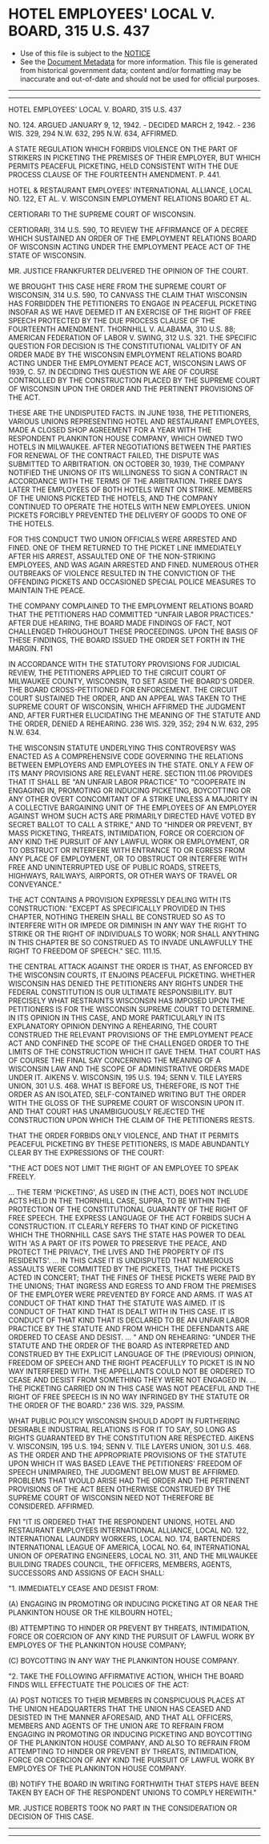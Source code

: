 ---
---

# HOTEL EMPLOYEES' LOCAL V. BOARD, 315 U.S. 437

* Use of this file is subject to the [NOTICE](https://github.com/publicdocs/notice/blob/master/NOTICE)
* See the [Document Metadata](../../../) for more information.
  This file is generated from historical government data; content and/or formatting may be inaccurate and out-of-date and should not be used for official purposes.

----------
----------

HOTEL EMPLOYEES' LOCAL V. BOARD, 315 U.S. 437

NO. 124.  ARGUED JANUARY 9, 12, 1942.  - DECIDED MARCH 2, 1942.  - 236 WIS. 329, 294 N.W. 632, 295 N.W. 634, AFFIRMED.

A STATE REGULATION WHICH FORBIDS VIOLENCE ON THE PART OF STRIKERS IN PICKETING THE PREMISES OF THEIR EMPLOYER, BUT WHICH PERMITS PEACEFUL PICKETING, HELD CONSISTENT WITH THE DUE PROCESS CLAUSE OF THE FOURTEENTH AMENDMENT.  P. 441.

HOTEL & RESTAURANT EMPLOYEES' INTERNATIONAL ALLIANCE, LOCAL NO. 122, ET AL. V. WISCONSIN EMPLOYMENT RELATIONS BOARD ET AL.

CERTIORARI TO THE SUPREME COURT OF WISCONSIN.

CERTIORARI, 314 U.S. 590, TO REVIEW THE AFFIRMANCE OF A DECREE WHICH SUSTAINED AN ORDER OF THE EMPLOYMENT RELATIONS BOARD OF WISCONSIN ACTING UNDER THE EMPLOYMENT PEACE ACT OF THE STATE OF WISCONSIN.

MR. JUSTICE FRANKFURTER DELIVERED THE OPINION OF THE COURT.

WE BROUGHT THIS CASE HERE FROM THE SUPREME COURT OF WISCONSIN, 314 U.S. 590, TO CANVASS THE CLAIM THAT WISCONSIN HAS FORBIDDEN THE PETITIONERS TO ENGAGE IN PEACEFUL PICKETING INSOFAR AS WE HAVE DEEMED IT AN EXERCISE OF THE RIGHT OF FREE SPEECH PROTECTED BY THE DUE PROCESS CLAUSE OF THE FOURTEENTH AMENDMENT.  THORNHILL V. ALABAMA, 310 U.S. 88; AMERICAN FEDERATION OF LABOR V. SWING, 312 U.S. 321.  THE SPECIFIC QUESTION FOR DECISION IS THE CONSTITUTIONAL VALIDITY OF AN ORDER MADE BY THE WISCONSIN EMPLOYMENT RELATIONS BOARD ACTING UNDER THE EMPLOYMENT PEACE ACT, WISCONSIN LAWS OF 1939, C. 57.  IN DECIDING THIS QUESTION WE ARE OF COURSE CONTROLLED BY THE CONSTRUCTION PLACED BY THE SUPREME COURT OF WISCONSIN UPON THE ORDER AND THE PERTINENT PROVISIONS OF THE ACT.

THESE ARE THE UNDISPUTED FACTS.  IN JUNE 1938, THE PETITIONERS, VARIOUS UNIONS REPRESENTING HOTEL AND RESTAURANT EMPLOYEES, MADE A CLOSED SHOP AGREEMENT FOR A YEAR WITH THE RESPONDENT PLANKINTON HOUSE COMPANY, WHICH OWNED TWO HOTELS IN MILWAUKEE.  AFTER NEGOTIATIONS BETWEEN THE PARTIES FOR RENEWAL OF THE CONTRACT FAILED, THE DISPUTE WAS SUBMITTED TO ARBITRATION.  ON OCTOBER 30, 1939, THE COMPANY NOTIFIED THE UNIONS OF ITS WILLINGNESS TO SIGN A CONTRACT IN ACCORDANCE WITH THE TERMS OF THE ARBITRATION.  THREE DAYS LATER THE EMPLOYEES OF BOTH HOTELS WENT ON STRIKE.  MEMBERS OF THE UNIONS PICKETED THE HOTELS, AND THE COMPANY CONTINUED TO OPERATE THE HOTELS WITH NEW EMPLOYEES.  UNION PICKETS FORCIBLY PREVENTED THE DELIVERY OF GOODS TO ONE OF THE HOTELS.

FOR THIS CONDUCT TWO UNION OFFICIALS WERE ARRESTED AND FINED.  ONE OF THEM RETURNED TO THE PICKET LINE IMMEDIATELY AFTER HIS ARREST, ASSAULTED ONE OF THE NON-STRIKING EMPLOYEES, AND WAS AGAIN ARRESTED AND FINED.  NUMEROUS OTHER OUTBREAKS OF VIOLENCE RESULTED IN THE CONVICTION OF THE OFFENDING PICKETS AND OCCASIONED SPECIAL POLICE MEASURES TO MAINTAIN THE PEACE.

THE COMPANY COMPLAINED TO THE EMPLOYMENT RELATIONS BOARD THAT THE PETITIONERS HAD COMMITTED "UNFAIR LABOR PRACTICES."  AFTER DUE HEARING, THE BOARD MADE FINDINGS OF FACT, NOT CHALLENGED THROUGHOUT THESE PROCEEDINGS.  UPON THE BASIS OF THESE FINDINGS, THE BOARD ISSUED THE ORDER SET FORTH IN THE MARGIN.  FN1

IN ACCORDANCE WITH THE STATUTORY PROVISIONS FOR JUDICIAL REVIEW, THE PETITIONERS APPLIED TO THE CIRCUIT COURT OF MILWAUKEE COUNTY, WISCONSIN, TO SET ASIDE THE BOARD'S ORDER.  THE BOARD CROSS-PETITIONED FOR ENFORCEMENT.  THE CIRCUIT COURT SUSTAINED THE ORDER, AND AN APPEAL WAS TAKEN TO THE SUPREME COURT OF WISCONSIN, WHICH AFFIRMED THE JUDGMENT AND, AFTER FURTHER ELUCIDATING THE MEANING OF THE STATUTE AND THE ORDER, DENIED A REHEARING.  236 WIS. 329, 352; 294 N.W. 632, 295 N.W. 634.

THE WISCONSIN STATUTE UNDERLYING THIS CONTROVERSY WAS ENACTED AS A COMPREHENSIVE CODE GOVERNING THE RELATIONS BETWEEN EMPLOYERS AND EMPLOYEES IN THE STATE.  ONLY A FEW OF ITS MANY PROVISIONS ARE RELEVANT HERE.  SECTION 111.06 PROVIDES THAT IT SHALL BE "AN UNFAIR LABOR PRACTICE" TO "COOPERATE IN ENGAGING IN, PROMOTING OR INDUCING PICKETING, BOYCOTTING OR ANY OTHER OVERT CONCOMITANT OF A STRIKE UNLESS A MAJORITY IN A COLLECTIVE BARGAINING UNIT OF THE EMPLOYEES OF AN EMPLOYER AGAINST WHOM SUCH ACTS ARE PRIMARILY DIRECTED HAVE VOTED BY SECRET BALLOT TO CALL A STRIKE," AND TO "HINDER OR PREVENT, BY MASS PICKETING, THREATS, INTIMIDATION, FORCE OR COERCION OF ANY KIND THE PURSUIT OF ANY LAWFUL WORK OR EMPLOYMENT, OR TO OBSTRUCT OR INTERFERE WITH ENTRANCE TO OR EGRESS FROM ANY PLACE OF EMPLOYMENT, OR TO OBSTRUCT OR INTERFERE WITH FREE AND UNINTERRUPTED USE OF PUBLIC ROADS, STREETS, HIGHWAYS, RAILWAYS, AIRPORTS, OR OTHER WAYS OF TRAVEL OR CONVEYANCE."

THE ACT CONTAINS A PROVISION EXPRESSLY DEALING WITH ITS CONSTRUCTION: "EXCEPT AS SPECIFICALLY PROVIDED IN THIS CHAPTER, NOTHING THEREIN SHALL BE CONSTRUED SO AS TO INTERFERE WITH OR IMPEDE OR DIMINISH IN ANY WAY THE RIGHT TO STRIKE OR THE RIGHT OF INDIVIDUALS TO WORK; NOR SHALL ANYTHING IN THIS CHAPTER BE SO CONSTRUED AS TO INVADE UNLAWFULLY THE RIGHT TO FREEDOM OF SPEECH."  SEC. 111.15.

THE CENTRAL ATTACK AGAINST THE ORDER IS THAT, AS ENFORCED BY THE WISCONSIN COURTS, IT ENJOINS PEACEFUL PICKETING.  WHETHER WISCONSIN HAS DENIED THE PETITIONERS ANY RIGHTS UNDER THE FEDERAL CONSTITUTION IS OUR ULTIMATE RESPONSIBILITY.  BUT PRECISELY WHAT RESTRAINTS WISCONSIN HAS IMPOSED UPON THE PETITIONERS IS FOR THE WISCONSIN SUPREME COURT TO DETERMINE.  IN ITS OPINION IN THIS CASE, AND MORE PARTICULARLY IN ITS EXPLANATORY OPINION DENYING A REHEARING, THE COURT CONSTRUED THE RELEVANT PROVISIONS OF THE EMPLOYMENT PEACE ACT AND CONFINED THE SCOPE OF THE CHALLENGED ORDER TO THE LIMITS OF THE CONSTRUCTION WHICH IT GAVE THEM.  THAT COURT HAS OF COURSE THE FINAL SAY CONCERNING THE MEANING OF A WISCONSIN LAW AND THE SCOPE OF ADMINISTRATIVE ORDERS MADE UNDER IT. AIKENS V. WISCONSIN, 195 U.S. 194; SENN V. TILE LAYERS UNION, 301 U.S. 468.  WHAT IS BEFORE US, THEREFORE, IS NOT THE ORDER AS AN ISOLATED, SELF-CONTAINED WRITING BUT THE ORDER WITH THE GLOSS OF THE SUPREME COURT OF WISCONSIN UPON IT.  AND THAT COURT HAS UNAMBIGUOUSLY REJECTED THE CONSTRUCTION UPON WHICH THE CLAIM OF THE PETITIONERS RESTS.

THAT THE ORDER FORBIDS ONLY VIOLENCE, AND THAT IT PERMITS PEACEFUL PICKETING BY THESE PETITIONERS, IS MADE ABUNDANTLY CLEAR BY THE EXPRESSIONS OF THE COURT:

"THE ACT DOES NOT LIMIT THE RIGHT OF AN EMPLOYEE TO SPEAK FREELY.

...  THE TERM 'PICKETING', AS USED IN (THE ACT), DOES NOT INCLUDE ACTS HELD IN THE THORNHILL CASE, SUPRA, TO BE WITHIN THE PROTECTION OF THE CONSTITUTIONAL GUARANTY OF THE RIGHT OF FREE SPEECH.  THE EXPRESS LANGUAGE OF THE ACT FORBIDS SUCH A CONSTRUCTION.  IT CLEARLY REFERS TO THAT KIND OF PICKETING WHICH THE THORNHILL CASE SAYS THE STATE HAS POWER TO DEAL WITH 'AS A PART OF ITS POWER TO PRESERVE THE PEACE, AND PROTECT THE PRIVACY, THE LIVES AND THE PROPERTY OF ITS RESIDENTS'.  ... IN THIS CASE IT IS UNDISPUTED THAT NUMEROUS ASSAULTS WERE COMMITTED BY THE PICKETS, THAT THE PICKETS ACTED IN CONCERT; THAT THE FINES OF THESE PICKETS WERE PAID BY THE UNIONS; THAT INGRESS AND EGRESS TO AND FROM THE PREMISES OF THE EMPLOYER WERE PREVENTED BY FORCE AND ARMS.  IT WAS AT CONDUCT OF THAT KIND THAT THE STATUTE WAS AIMED.  IT IS CONDUCT OF THAT KIND THAT IS DEALT WITH IN THIS CASE.  IT IS CONDUCT OF THAT KIND THAT IS DECLARED TO BE AN UNFAIR LABOR PRACTICE BY THE STATUTE AND FROM WHICH THE DEFENDANTS ARE ORDERED TO CEASE AND DESIST.  ...  "  AND ON REHEARING:  "UNDER THE STATUTE AND THE ORDER OF THE BOARD AS INTERPRETED AND CONSTRUED BY THE EXPLICIT LANGUAGE OF THE (PREVIOUS) OPINION, FREEDOM OF SPEECH AND THE RIGHT PEACEFULLY TO PICKET IS IN NO WAY INTERFERED WITH.  THE APPELLANTS COULD NOT BE ORDERED TO CEASE AND DESIST FROM SOMETHING THEY WERE NOT ENGAGED IN.  ...  THE PICKETING CARRIED ON IN THIS CASE WAS NOT PEACEFUL AND THE RIGHT OF FREE SPEECH IS IN NO WAY INFRINGED BY THE STATUTE OR THE ORDER OF THE BOARD."  236 WIS. 329, PASSIM.

WHAT PUBLIC POLICY WISCONSIN SHOULD ADOPT IN FURTHERING DESIRABLE INDUSTRIAL RELATIONS IS FOR IT TO SAY, SO LONG AS RIGHTS GUARANTEED BY THE CONSTITUTION ARE RESPECTED.  AIKENS V. WISCONSIN, 195 U.S. 194; SENN V. TILE LAYERS UNION, 301 U.S. 468.  AS THE ORDER AND THE APPROPRIATE PROVISIONS OF THE STATUTE UPON WHICH IT WAS BASED LEAVE THE PETITIONERS' FREEDOM OF SPEECH UNIMPAIRED, THE JUDGMENT BELOW MUST BE AFFIRMED.  PROBLEMS THAT WOULD ARISE HAD THE ORDER AND THE PERTINENT PROVISIONS OF THE ACT BEEN OTHERWISE CONSTRUED BY THE SUPREME COURT OF WISCONSIN NEED NOT THEREFORE BE CONSIDERED.  AFFIRMED.

FN1  "IT IS ORDERED THAT THE RESPONDENT UNIONS, HOTEL AND RESTAURANT EMPLOYEES INTERNATIONAL ALLIANCE, LOCAL NO. 122, INTERNATIONAL LAUNDRY WORKERS, LOCAL NO. 174, BARTENDERS INTERNATIONAL LEAGUE OF AMERICA, LOCAL NO. 64, INTERNATIONAL UNION OF OPERATING ENGINEERS, LOCAL NO. 311, AND THE MILWAUKEE BUILDING TRADES COUNCIL, THE OFFICERS, MEMBERS, AGENTS, SUCCESSORS AND ASSIGNS OF EACH SHALL:

"1.  IMMEDIATELY CEASE AND DESIST FROM:

(A)  ENGAGING IN PROMOTING OR INDUCING PICKETING AT OR NEAR THE PLANKINTON HOUSE OR THE KILBOURN HOTEL;

(B)  ATTEMPTING TO HINDER OR PREVENT BY THREATS, INTIMIDATION, FORCE OR COERCION OF ANY KIND THE PURSUIT OF LAWFUL WORK BY EMPLOYES OF THE PLANKINTON HOUSE COMPANY;

(C)  BOYCOTTING IN ANY WAY THE PLANKINTON HOUSE COMPANY.

"2.  TAKE THE FOLLOWING AFFIRMATIVE ACTION, WHICH THE BOARD FINDS WILL EFFECTUATE THE POLICIES OF THE ACT:

(A)  POST NOTICES TO THEIR MEMBERS IN CONSPICUOUS PLACES AT THE UNION HEADQUARTERS THAT THE UNION HAS CEASED AND DESISTED IN THE MANNER AFORESAID, AND THAT ALL OFFICERS, MEMBERS AND AGENTS OF THE UNION ARE TO REFRAIN FROM ENGAGING IN PROMOTING OR INDUCING PICKETING AND BOYCOTTING OF THE PLANKINTON HOUSE COMPANY, AND ALSO TO REFRAIN FROM ATTEMPTING TO HINDER OR PREVENT BY THREATS, INTIMIDATION, FORCE OR COERCION OF ANY KIND THE PURSUIT OF LAWFUL WORK BY EMPLOYES OF THE PLANKINTON HOUSE COMPANY.

(B)  NOTIFY THE BOARD IN WRITING FORTHWITH THAT STEPS HAVE BEEN TAKEN BY EACH OF THE RESPONDENT UNIONS TO COMPLY HEREWITH."

MR. JUSTICE ROBERTS TOOK NO PART IN THE CONSIDERATION OR DECISION OF THIS CASE.


----------
----------

